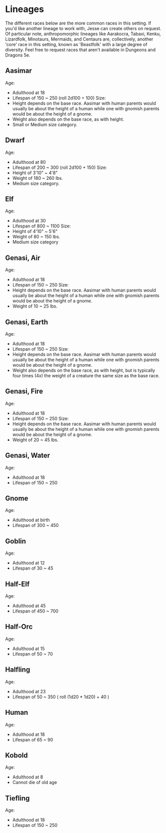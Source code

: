 # Lineages

The different races below are the more common races in this setting. If you'd like another lineage to work with, Jesse can create others on request. Of particular note, anthropomorphic lineages like Aarakocra, Tabaxi, Kenku, Lizardfolk, Minotaurs, Mermaids, and Centaurs are, collectively, another 'core' race in this setting, known as 'Beastfolk' with a large degree of diversity. Feel free to request races that aren't available in Dungeons and Dragons 5e.
## Aasimar
Age:
- Adulthood at 18
- Lifespan of 150 ~ 250 (roll 2d100 + 100)
Size:
- Height depends on the base race. Aasimar with human parents would usually be about the height of a human while one with gnomish parents would be about the height of a gnome.
- Weight also depends on the base race, as with height.
- Small or Medium size category.
## Dwarf
Age:
- Adulthood at 80
- Lifespan of 200 ~ 300 (roll 2d100 + 150)
Size:
- Height of 3'10" ~ 4'8"
- Weight of 180 ~ 260 lbs.
- Medium size category.
## Elf
Age:
- Adulthood at 30
- Lifespan of 800 ~ 1100
Size:
- Height of 4'10" ~ 5'6"
- Weight of 80 ~ 150 lbs.
- Medium size category
## Genasi, Air
Age:
- Adulthood at 18
- Lifespan of 150 ~ 250
Size:
- Height depends on the base race. Aasimar with human parents would usually be about the height of a human while one with gnomish parents would be about the height of a gnome.
- Weight of 10 ~ 25 lbs.
## Genasi, Earth
Age:
- Adulthood at 18
- Lifespan of 150 ~ 250
Size:
- Height depends on the base race. Aasimar with human parents would usually be about the height of a human while one with gnomish parents would be about the height of a gnome.
- Weight also depends on the base race, as with height, but is typically four times (4x) the weight of a creature the same size as the base race.
## Genasi, Fire
Age:
- Adulthood at 18
- Lifespan of 150 ~ 250
Size:
- Height depends on the base race. Aasimar with human parents would usually be about the height of a human while one with gnomish parents would be about the height of a gnome.
- Weight of 20 ~ 45 lbs.
## Genasi, Water
Age:
- Adulthood at 18
- Lifespan of 150 ~ 250
## Gnome
Age:
- Adulthood at birth
- Lifespan of 300 ~ 450
## Goblin
Age:
- Adulthood at 12
- Lifespan of 30 ~ 45
## Half-Elf
Age:
- Adulthood at 45
- Lifespan of 450 ~ 700
## Half-Orc
Age:
- Adulthood at 15
- Lifespan of 50 ~ 70
## Halfling
Age:
- Adulthood at 23
- Lifespan of 50 ~ 350 ( roll (1d20 * 1d20) + 40 )
## Human
Age:
- Adulthood at 18
- Lifespan of 65 ~ 90
## Kobold
Age:
- Adulthood at 8
- Cannot die of old age
## Tiefling
Age:
- Adulthood at 18
- Lifespan of 150 ~ 250
